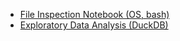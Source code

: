 ﻿- [File Inspection Notebook (OS, bash)](../eda/file-inspection.ipynb)
- [Exploratory Data Analysis (DuckDB)](../eda/eda-raw.ipynb)